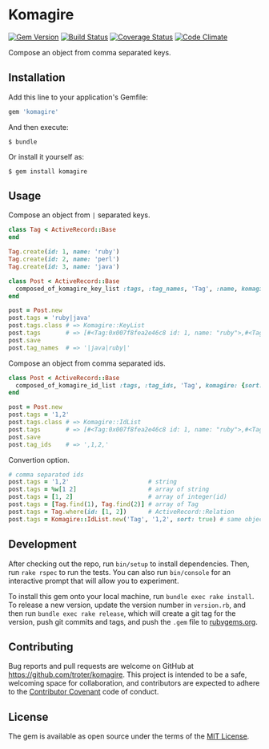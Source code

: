# Komagire

[![Gem Version](https://badge.fury.io/rb/komagire.svg)](http://badge.fury.io/rb/komagire)
[![Build Status](https://travis-ci.org/troter/komagire.svg?branch=master)](https://travis-ci.org/troter/komagire)
[![Coverage Status](https://coveralls.io/repos/troter/komagire/badge.svg)](https://coveralls.io/r/troter/komagire)
[![Code Climate](https://codeclimate.com/github/troter/komagire/badges/gpa.svg)](https://codeclimate.com/github/troter/komagire)

Compose an object from comma separated keys.

## Installation

Add this line to your application's Gemfile:

```ruby
gem 'komagire'
```

And then execute:

    $ bundle

Or install it yourself as:

    $ gem install komagire

## Usage

Compose an object from `|` separated keys.

```ruby
class Tag < ActiveRecord::Base
end

Tag.create(id: 1, name: 'ruby')
Tag.create(id: 2, name: 'perl')
Tag.create(id: 3, name: 'java')

class Post < ActiveRecord::Base
  composed_of_komagire_key_list :tags, :tag_names, 'Tag', :name, komagire: {delimiter: '|', sort: true}
end

post = Post.new
post.tags = 'ruby|java'
post.tags.class # => Komagire::KeyList
post.tags       # => [#<Tag:0x007f8fea2e46c8 id: 1, name: "ruby">,#<Tag:0x007f8fea2e44c0 id: 3, name: "java">]
post.save
post.tag_names  # => '|java|ruby|'
```

Compose an object from comma separated ids.

```ruby
class Post < ActiveRecord::Base
  composed_of_komagire_id_list :tags, :tag_ids, 'Tag', komagire: {sort: true}
end

post = Post.new
post.tags = '1,2'
post.tags.class # => Komagire::IdList
post.tags       # => [#<Tag:0x007f8fea2e46c8 id: 1, name: "ruby">,#<Tag:0x007f8fea2e44c0 id: 3, name: "java">]
post.save
post.tag_ids    # => ',1,2,'
```

Convertion option.

```ruby
# comma separated ids
post.tags = '1,2'                      # string
post.tags = %w[1 2]                    # array of string
post.tags = [1, 2]                     # array of integer(id)
post.tags = [Tag.find(1), Tag.find(2)] # array of Tag
post.tags = Tag.where(id: [1, 2])      # ActiveRecord::Relation
post.tags = Komagire::IdList.new('Tag', '1,2', sort: true) # same object
```

## Development

After checking out the repo, run `bin/setup` to install dependencies. Then, run `rake rspec` to run the tests. You can also run `bin/console` for an interactive prompt that will allow you to experiment.

To install this gem onto your local machine, run `bundle exec rake install`. To release a new version, update the version number in `version.rb`, and then run `bundle exec rake release`, which will create a git tag for the version, push git commits and tags, and push the `.gem` file to [rubygems.org](https://rubygems.org).

## Contributing

Bug reports and pull requests are welcome on GitHub at https://github.com/troter/komagire. This project is intended to be a safe, welcoming space for collaboration, and contributors are expected to adhere to the [Contributor Covenant](contributor-covenant.org) code of conduct.


## License

The gem is available as open source under the terms of the [MIT License](http://opensource.org/licenses/MIT).


